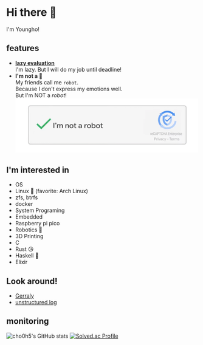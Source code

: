 # Hi there 👋
I'm Youngho!

## features
- [**lazy evaluation**](https://en.wikipedia.org/wiki/Lazy_evaluation)  
  I'm lazy. But I will do my job until deadline!
- **I'm not a 🤖**  
  My friends call me `robot`.  
  Because I don't express my emotions well.  
  But I'm NOT a _robot_!  
  ![](img/iamnotarobot.png)

## I'm interested in
- OS
- Linux 🐧 (favorite: Arch Linux)
- zfs, btrfs
- docker
- System Programing
- Embedded
- Raspberry pi pico
- Robotics 🤖
- 3D Printing
- C
- Rust 😘
- Haskell 🤯
- Elixir

## Look around!
- [Gerraly](https://gerraly.cho0h5.org)
- [unstructured log](https://blog.naver.com/cho0h5)

## monitoring
![cho0h5's GitHub stats](https://github-readme-stats.vercel.app/api?username=cho0h5&show_icons=true&theme=nord)
[![Solved.ac Profile](http://mazassumnida.wtf/api/v2/generate_badge?boj=cho0h5)](https://solved.ac/cho0h5/)
